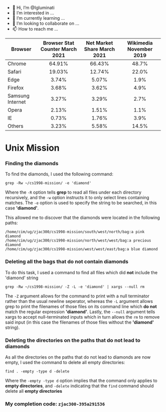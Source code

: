 - 👋 Hi, I’m @Igluminati
- 👀 I’m interested in ...
- 🌱 I’m currently learning ...
- 💞️ I’m looking to collaborate on ...
- 📫 How to reach me ...

<!---
Igluminati/Igluminati is a ✨ special ✨ repository because its `README.md` (this file) appears on your GitHub profile.
You can click the Preview link to take a look at your changes.
--->

| Browser | Browser Stat Counter March 2021 | Net Market Share March 2021 | Wikimedia November 2019 |
| ------- | :-----------------------------: | :-------------------------: | :---------------------: |
| Chrome  | 64.91%                          | 66.43%                      | 48.7%                   |
| Safari  | 19.03%                          | 12.74%                      | 22.0%                   |
| Edge    | 3.74%                           | 5.07%                       | 1.9%                    |
| Firefox | 3.68%                           | 3.62%                       | 4.9%                    |
| Samsung Internet | 3.27%                  | 3.29%                       | 2.7%                    | 
| Opera   | 2.13%                           | 1.51%                       | 1.1%                    |
| IE      | 0.73%                           | 1.76%                       | 3.9%                    |
| Others  | 3.23%                           | 5.58%                       | 14.5%                   |

# Unix Mission

### Finding the diamonds

To find the diamonds, I used the following command:
```
grep -Rw ~/cs1998-mission/ -e 'diamond'
```
Where the ``-R`` option tells **grep** to read all files under each directory recursively, and the ``-w`` option instructs it to only select lines containing matches. The ``-e`` option is used to specify the string to be searched, in this case **'diamond'**.

This allowed me to discover that the diamonds were located in the following paths:
```
/home/cim/ug/zjac300/cs1998-mission/south/west/north/bag:a pink diamond
/home/cim/ug/zjac300/cs1998-mission/north/west/west/bag:a precious diamond
/home/cim/ug/zjac300/cs1998-mission/west/west/east/bag:a blue diamond
```

### Deleting all the bags that do not contain diamonds
To do this task, I used a command to find all files which did **not** include the 'diamond' string 
```
grep -Rw ~/cs1998-mission/ -Z -L -e 'diamond' | xargs --null rm
```
The ``-Z`` argument allows for the command to print with a null terminator rather than the usual newline seperator, whereas the ``-L`` argument allows grep to print the filenames of those files on its command line which **do not** match the regular expression **'diamond'**. Lastly, the ``--null`` argument tells xargs to accept null-terminated inputs which in turn allows the ``rm`` to remove said input (in this case the filenames of those files without the **'diamond'** string).

### Deleting the directories on the paths that do not lead to diamonds
As all the directories on the paths that do not lead to diamonds are now empty, I used the command to delete all empty directories:
```
find . -empty -type d -delete
```
Where the ``-empty -type d`` option implies that the command only applies to **empty directories**, and ``-delete`` indicating that the ``find`` command should delete all **empty directories** 

### My completion code: ``zjac300-395a291536``
